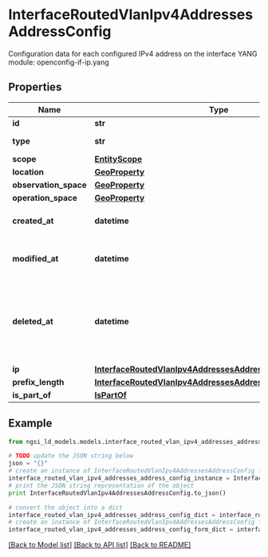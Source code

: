 # InterfaceRoutedVlanIpv4AddressesAddressConfig

Configuration data for each configured IPv4 address on the interface  YANG module: openconfig-if-ip.yang 

## Properties

Name | Type | Description | Notes
------------ | ------------- | ------------- | -------------
**id** | **str** | Entity id.  | [optional] 
**type** | **str** | NGSI-LD Entity identifier. It has to be InterfaceRoutedVlanIpv4AddressesAddressConfig. | [default to 'InterfaceRoutedVlanIpv4AddressesAddressConfig']
**scope** | [**EntityScope**](EntityScope.md) |  | [optional] 
**location** | [**GeoProperty**](GeoProperty.md) |  | [optional] 
**observation_space** | [**GeoProperty**](GeoProperty.md) |  | [optional] 
**operation_space** | [**GeoProperty**](GeoProperty.md) |  | [optional] 
**created_at** | **datetime** | Is defined as the temporal Property at which the Entity, Property or Relationship was entered into an NGSI-LD system.  | [optional] [readonly] 
**modified_at** | **datetime** | Is defined as the temporal Property at which the Entity, Property or Relationship was last modified in an NGSI-LD system, e.g. in order to correct a previously entered incorrect value.  | [optional] [readonly] 
**deleted_at** | **datetime** | Is defined as the temporal Property at which the Entity, Property or Relationship was deleted from an NGSI-LD system.  Entity deletion timestamp. See clause 4.8 It is only used in notifications reporting deletions and in the Temporal Representation of Entities (clause 4.5.6), Properties (clause 4.5.7), Relationships (clause 4.5.8) and LanguageProperties (clause 5.2.32).  | [optional] [readonly] 
**ip** | [**InterfaceRoutedVlanIpv4AddressesAddressConfigIp**](InterfaceRoutedVlanIpv4AddressesAddressConfigIp.md) |  | [optional] 
**prefix_length** | [**InterfaceRoutedVlanIpv4AddressesAddressConfigPrefixLength**](InterfaceRoutedVlanIpv4AddressesAddressConfigPrefixLength.md) |  | [optional] 
**is_part_of** | [**IsPartOf**](IsPartOf.md) |  | 

## Example

```python
from ngsi_ld_models.models.interface_routed_vlan_ipv4_addresses_address_config import InterfaceRoutedVlanIpv4AddressesAddressConfig

# TODO update the JSON string below
json = "{}"
# create an instance of InterfaceRoutedVlanIpv4AddressesAddressConfig from a JSON string
interface_routed_vlan_ipv4_addresses_address_config_instance = InterfaceRoutedVlanIpv4AddressesAddressConfig.from_json(json)
# print the JSON string representation of the object
print InterfaceRoutedVlanIpv4AddressesAddressConfig.to_json()

# convert the object into a dict
interface_routed_vlan_ipv4_addresses_address_config_dict = interface_routed_vlan_ipv4_addresses_address_config_instance.to_dict()
# create an instance of InterfaceRoutedVlanIpv4AddressesAddressConfig from a dict
interface_routed_vlan_ipv4_addresses_address_config_form_dict = interface_routed_vlan_ipv4_addresses_address_config.from_dict(interface_routed_vlan_ipv4_addresses_address_config_dict)
```
[[Back to Model list]](../README.md#documentation-for-models) [[Back to API list]](../README.md#documentation-for-api-endpoints) [[Back to README]](../README.md)


